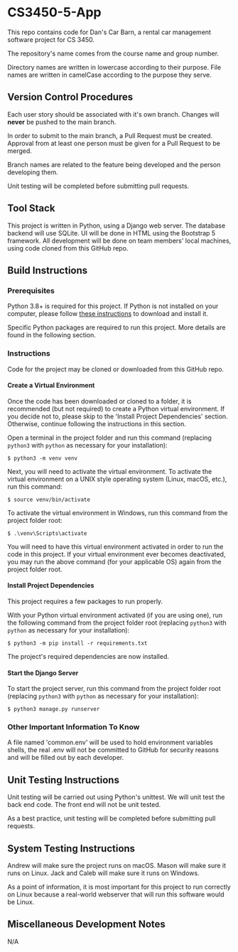 # CS3450-5-App

This repo contains code for Dan's Car Barn, a rental car management software project for CS 3450.

The repository's name comes from the course name and group number. 

Directory names are written in lowercase according to their purpose. 
File names are written in camelCase according to the purpose they serve. 

## Version Control Procedures

Each user story should be associated with it's own branch. Changes will **never** be pushed to the main branch. 

In order to submit to the main branch, a Pull Request must be created. Approval from at least one 
person must be given for a Pull Request to be merged.

Branch names are related to the feature being developed and the person developing them.

Unit testing will be completed before submitting pull requests.

## Tool Stack

This project is written in Python, using a Django web server. The database backend will use SQLite. 
UI will be done in HTML using the Bootstrap 5 framework. 
All development will be done on team members' local machines, using 
code cloned from this GitHub repo. 

## Build Instructions

### Prerequisites

Python 3.8+ is required for this project. If Python is not installed on your computer, please follow 
[these instructions](https://wiki.python.org/moin/BeginnersGuide/Download) to download and install it. 

Specific Python packages are required to run this project. More details are found in the following section. 

### Instructions

Code for the project may be cloned or downloaded from this GitHub repo.

#### Create a Virtual Environment

Once the code has been downloaded or cloned to a folder, it is recommended (but not required) to create a Python virtual environment. If you decide not to, please skip to the 'Install Project Dependencies' section. 
Otherwise, continue following the instructions in this section. 

Open a terminal in the project folder and run this command (replacing `python3` with `python` as necessary for your installation):

```
$ python3 -m venv venv
```

Next, you will need to activate the virtual environment. To activate the virtual environment on a UNIX style operating system (Linux, macOS, etc.), run this command:

```
$ source venv/bin/activate
```

To activate the virtual environment in Windows, run this command from the project folder root:

```
$ .\venv\Scripts\activate
```

You will need to have this virtual environment activated in order to run the code in this project. If your virtual environment ever becomes deactivated, you may run the above command (for your 
applicable OS) again from the project folder root. 

#### Install Project Dependencies

This project requires a few packages to run properly.

With your Python virtual environment activated (if you are using one), run the following command from the project folder root (replacing `python3` with `python` as necessary for your installation):

```
$ python3 -m pip install -r requirements.txt
```

The project's required dependencies are now installed.

#### Start the Django Server

To start the project server, run this command from the project folder root (replacing `python3` with `python` as necessary for your installation):

```
$ python3 manage.py runserver
```

### Other Important Information To Know

A file named 'common.env' will be used to hold environment variables shells, the real .env will not be committed to GitHub for security reasons and will be filled out by each developer.

## Unit Testing Instructions

Unit testing will be carried out using Python's unittest. We will unit test the back end code. The front end will not be unit tested.

As a best practice, unit testing will be completed before submitting pull requests.

## System Testing Instructions

Andrew will make sure the project runs on macOS. Mason will make sure it runs on Linux. Jack and Caleb will make sure it runs on Windows. 

As a point of information, it is most important for this project to run correctly on Linux because a real-world webserver that will run this software would be Linux. 

## Miscellaneous Development Notes

N/A
